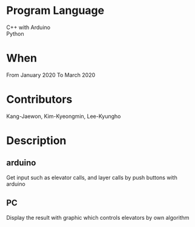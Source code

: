# Program Language
C++ with Arduino  
Python
# When
From January 2020 To March 2020
# Contributors
Kang-Jaewon, Kim-Kyeongmin, Lee-Kyungho
# Description
## arduino
Get input such as elevator calls, and layer calls by push buttons with arduino  
## PC
Display the result with graphic which controls elevators by own algorithm
